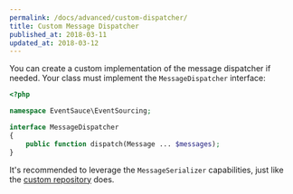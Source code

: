 ```yaml
---
permalink: /docs/advanced/custom-dispatcher/
title: Custom Message Dispatcher
published_at: 2018-03-11
updated_at: 2018-03-12
---
```


You can create a custom implementation of the message dispatcher if needed. Your
class must implement the `MessageDispatcher` interface:

```php
<?php

namespace EventSauce\EventSourcing;

interface MessageDispatcher
{
    public function dispatch(Message ... $messages);
}
```

It's recommended to leverage the `MessageSerializer` capabilities, just like
the [custom repository](/docs/advanced/custom-repository) does.

